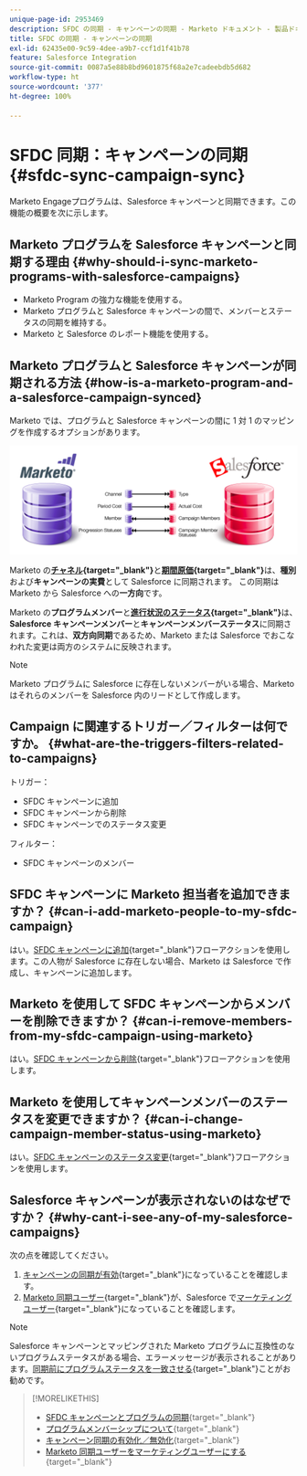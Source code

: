 ```yaml
---
unique-page-id: 2953469
description: SFDC の同期 - キャンペーンの同期 - Marketo ドキュメント - 製品ドキュメント
title: SFDC の同期 - キャンペーンの同期
exl-id: 62435e00-9c59-4dee-a9b7-ccf1d1f41b78
feature: Salesforce Integration
source-git-commit: 0087a5e88b8bd9601875f68a2e7cadeebdb5d682
workflow-type: ht
source-wordcount: '377'
ht-degree: 100%

---
```


# SFDC 同期：キャンペーンの同期 {#sfdc-sync-campaign-sync}

Marketo Engageプログラムは、Salesforce キャンペーンと同期できます。この機能の概要を次に示します。

## Marketo プログラムを Salesforce キャンペーンと同期する理由 {#why-should-i-sync-marketo-programs-with-salesforce-campaigns}

* Marketo Program の強力な機能を使用する。
* Marketo プログラムと Salesforce キャンペーンの間で、メンバーとステータスの同期を維持する。
* Marketo と Salesforce のレポート機能を使用する。

## Marketo プログラムと Salesforce キャンペーンが同期される方法 {#how-is-a-marketo-program-and-a-salesforce-campaign-synced}

Marketo では、プログラムと Salesforce キャンペーンの間に 1 対 1 のマッピングを作成するオプションがあります。

![](assets/image2015-7-8-9-3a43-3a8.png)

Marketo の&#x200B;**[チャネル](/help/marketo/product-docs/administration/tags/create-a-program-channel.md){target="_blank"}**&#x200B;と&#x200B;**[期間原価](/help/marketo/product-docs/core-marketo-concepts/programs/working-with-programs/understanding-period-costs.md){target="_blank"}**&#x200B;は、**種別**&#x200B;および&#x200B;**キャンペーンの実費**&#x200B;として Salesforce に同期されます。 この同期は Marketo から Salesforce への&#x200B;**一方向**&#x200B;です。

Marketo の&#x200B;**プログラムメンバー**&#x200B;と&#x200B;**[進行状況のステータス](/help/marketo/product-docs/core-marketo-concepts/programs/creating-programs/understanding-program-membership.md){target="_blank"}**&#x200B;は、**Salesforce キャンペーンメンバー**&#x200B;と&#x200B;**キャンペーンメンバーステータス**&#x200B;に同期されます。これは、**双方向同期**&#x200B;であるため、Marketo または Salesforce でおこなわれた変更は両方のシステムに反映されます。

>[!NOTE]
>
>Marketo プログラムに Salesforce に存在しないメンバーがいる場合、Marketo はそれらのメンバーを Salesforce 内のリードとして作成します。

## Campaign に関連するトリガー／フィルターは何ですか。 {#what-are-the-triggers-filters-related-to-campaigns}

トリガー：

* SFDC キャンペーンに追加
* SFDC キャンペーンから削除
* SFDC キャンペーンでのステータス変更

フィルター：

* SFDC キャンペーンのメンバー

## SFDC キャンペーンに Marketo 担当者を追加できますか？ {#can-i-add-marketo-people-to-my-sfdc-campaign}

はい。[SFDC キャンペーンに追加](/help/marketo/product-docs/core-marketo-concepts/smart-campaigns/salesforce-flow-actions/add-to-sfdc-campaign.md){target="_blank"}フローアクションを使用します。この人物が Salesforce に存在しない場合、Marketo は Salesforce で作成し、キャンペーンに追加します。

## Marketo を使用して SFDC キャンペーンからメンバーを削除できますか？ {#can-i-remove-members-from-my-sfdc-campaign-using-marketo}

はい。[SFDC キャンペーンから削除](/help/marketo/product-docs/core-marketo-concepts/smart-campaigns/salesforce-flow-actions/remove-from-sfdc-campaign.md){target="_blank"}フローアクションを使用します。

## Marketo を使用してキャンペーンメンバーのステータスを変更できますか？ {#can-i-change-campaign-member-status-using-marketo}

はい。[SFDC キャンペーンのステータス変更](/help/marketo/product-docs/core-marketo-concepts/smart-campaigns/salesforce-flow-actions/change-status-in-sfdc-campaign.md){target="_blank"}フローアクションを使用します。

## Salesforce キャンペーンが表示されないのはなぜですか？ {#why-cant-i-see-any-of-my-salesforce-campaigns}

次の点を確認してください。

1. [キャンペーンの同期が有効](/help/marketo/product-docs/crm-sync/salesforce-sync/setup/optional-steps/enable-disable-campaign-sync.md){target="_blank"}になっていることを確認します。
1. [Marketo 同期ユーザー](/help/marketo/product-docs/crm-sync/salesforce-sync/setup/enterprise-unlimited-edition/step-2-of-3-create-a-salesforce-user-for-marketo-enterprise-unlimited.md){target="_blank"}が、Salesforce で[マーケティングユーザー](/help/marketo/product-docs/crm-sync/salesforce-sync/setup/optional-steps/enable-disable-campaign-sync/make-marketo-sync-user-a-marketing-user.md){target="_blank"}になっていることを確認します。

>[!NOTE]
>
>Salesforce キャンペーンとマッピングされた Marketo プログラムに互換性のないプログラムステータスがある場合、エラーメッセージが表示されることがあります。[同期前にプログラムステータスを一致させる](/help/marketo/product-docs/crm-sync/salesforce-sync/sfdc-sync-details/how-to-match-program-statuses-and-salesforce-campaign-statuses-prior-to-sync.md){target="_blank"}ことがお勧めです。

>[!MORELIKETHIS]
>
>* [SFDC キャンペーンとプログラムの同期](/help/marketo/product-docs/core-marketo-concepts/programs/working-with-programs/sync-an-sfdc-campaign-with-a-program.md){target="_blank"}
>* [プログラムメンバーシップについて](/help/marketo/product-docs/core-marketo-concepts/programs/creating-programs/understanding-program-membership.md){target="_blank"}
>* [キャンペーン同期の有効化／無効化](/help/marketo/product-docs/crm-sync/salesforce-sync/setup/optional-steps/enable-disable-campaign-sync.md){target="_blank"}
>* [Marketo 同期ユーザーをマーケティングユーザーにする](/help/marketo/product-docs/crm-sync/salesforce-sync/setup/optional-steps/enable-disable-campaign-sync/make-marketo-sync-user-a-marketing-user.md){target="_blank"}
